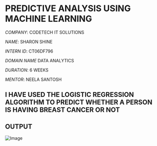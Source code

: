# PREDICTIVE ANALYSIS USING MACHINE LEARNING

*COMPANY*: CODETECH IT SOLUTIONS

*NAME*: SHARON SHINE

*INTERN ID*: CT06DF796

*DOMAIN NAME* DATA ANALYTICS

*DURATION*: 6 WEEKS

*MENTOR*: NEELA SANTOSH

## I HAVE USED THE LOGISTIC REGRESSION ALGORITHM TO PREDICT WHETHER A PERSON IS HAVING BREAST CANCER OR NOT  

## OUTPUT

![Image](https://github.com/user-attachments/assets/c360416a-40ee-41cf-9c03-2b683545d5c9)
